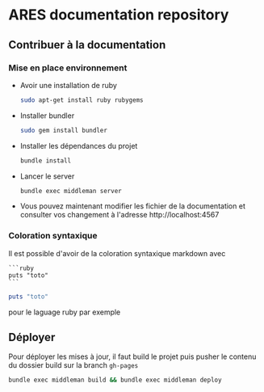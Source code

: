 # ARES documentation repository

## Contribuer à la documentation

### Mise en place environnement

- Avoir une installation de ruby
 
    ```bash
    sudo apt-get install ruby rubygems
    ```

- Installer bundler

    ```bash
    sudo gem install bundler
    ```

- Installer les dépendances du projet

    ```bash
    bundle install
    ```
- Lancer le server 

    ```bash
    bundle exec middleman server
    ```

- Vous pouvez maintenant modifier les fichier de la documentation
et consulter vos changement à l'adresse http://localhost:4567

### Coloration syntaxique

Il est possible d'avoir de la coloration syntaxique markdown avec

    ```ruby
    puts "toto"
    ```

```ruby
puts "toto"
```

pour le laguage ruby par exemple

## Déployer

Pour déployer les mises à jour, il faut build le projet puis pusher le contenu du dossier build
sur la branch `gh-pages`

```bash
bundle exec middleman build && bundle exec middleman deploy
```
